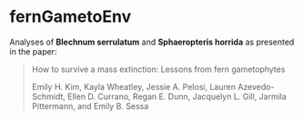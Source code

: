 # fernGametoEnv

Analyses of **Blechnum serrulatum** and **Sphaeropteris horrida** as presented in the paper:

> How to survive a mass extinction: Lessons from fern gametophytes
> 
> Emily H. Kim, Kayla Wheatley, Jessie A. Pelosi, Lauren Azevedo-Schmidt, Ellen D. Currano, Regan E. Dunn, Jacquelyn L. Gill, Jarmila Pittermann, and Emily B. Sessa
